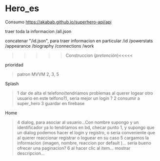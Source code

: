 # Hero_es

Consumo
https://akabab.github.io/superhero-api/api

traer toda la informacion
/all.json

concatenar "/id.json", para traer informacion en particular
/id
/powerstats
/appearance
/biography
/connections
/work

>>>>>Construccion (*pretención*)<<<<<

prioridad
>patron MVVM
>2, 3, 5

Splash 
>1 dar de alta el telefono(tendriamos problemas al querer logear otro usuario en este telfono?),
    seria mejor un login ?
>2 consumir a super_hero
>3 guardar en firebase

Home
>4 dialog, para asociar al usuario...Con nombre supongo y un identificador ya lo tendriamos en bd, checar punto 1, 
    y supongo que un dialog podemos hacer el login y registro, o seria conveniente que al querer reaccionar registrar o loguear en su caso 
>5 cargamos la informacion (imagen, nombre, reaccion por default )... seria bueno ofrecer una paginacion?
>6 al hacer clic al item... mostrar descripcion...
